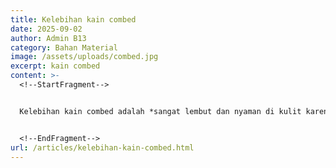 ```yaml
---
title: Kelebihan kain combed
date: 2025-09-02
author: Admin B13
category: Bahan Material
image: /assets/uploads/combed.jpg
excerpt: kain combed
content: >-
  <!--StartFragment-->


  Kelebihan kain combed adalah *sangat lembut dan nyaman di kulit karena proses penyisiran yang menghilangkan serat kasar, menyerap keringat dengan baik, tidak mudah berbulu dan kusut, memiliki sirkulasi udara yang baik sehingga terasa sejuk, serta lebih awet karena menggunakan serat kapas yang lebih panjang dan kuat*. Kain ini juga cocok untuk kulit sensitif karena jarang menyebabkan iritasi dan memiliki tampilan yang rapi dan mewah. 


  <!--EndFragment-->
url: /articles/kelebihan-kain-combed.html
---
```

